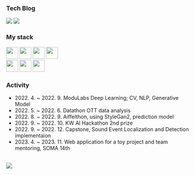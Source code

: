 <div>
<h3>Tech Blog</h3>
  <a href="https://jujemu.tistory.com/"><img src="https://img.shields.io/badge/tistory-F05138?style=for-the-badge&logo=Tistory&logoColor=white"></a>
  <a href="https://velog.io/@jujemu"><img src="https://img.shields.io/badge/velog-20C997?style=for-the-badge&logo=Velog&logoColor=white"></a>

<p>
  <h3>My stack</h3>
  <img src="https://img.shields.io/badge/java-4E7896?style=flat&logo=Java&logoColor=white" height=32px>
  <img src="https://img.shields.io/badge/Spring-68BD45?style=flat&logo=spring&logoColor=white" height=32px>
  <img src="https://img.shields.io/badge/AWS-FF6F00?style=flat&logo=amazonaws&logoColor=white" height=32px>
  <img src="https://img.shields.io/badge/mySQL-3776AB?style=flat&logo=Mysql&logoColor=white" height=32px>
  <br>
  <img src="https://img.shields.io/badge/Docker-0092E6?style=flat&logo=Docker&logoColor=white" height=32px>
  <img src="https://img.shields.io/badge/python3-3776AB?style=flat&logo=Python&logoColor=white" height=32px>  
  <img src="https://img.shields.io/badge/pytorch-EE4C2C?style=flat&logo=Pytorch&logoColor=white" height=32px>
</p>

<h3>Activity</h3>
<ul>
  <li>2022. 4. ~ 2022. 9. ModuLabs Deep Learning; CV, NLP, Generative Model</li>
  <li>2022. 5. ~ 2022. 6. Datathon OTT data analysis</li>
  <li>2022. 8. ~ 2022. 9. Aiffelthon, using StyleGan2, prediction model</li>
  <li>2022. 9. ~ 2022. 10. KW AI Hackathon 2nd prize</li>
  <li>2022. 9. ~ 2022. 12. Capstone, Sound Event Localization and Detection implementaion</li>
  <li>2023. 4. ~ 2023. 11. Web application for a toy project and team mentoring, SOMA 14th</li>
 </ul>
</div>

<div>
  <br>
  <img src="https://github-readme-stats.vercel.app/api?username=jujemu&show_icons=true&theme=darks">
</div>
